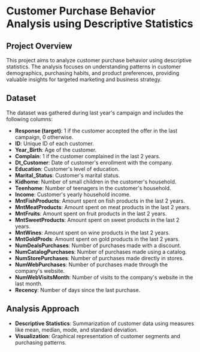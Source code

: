 

# Customer Purchase Behavior Analysis using Descriptive Statistics

## Project Overview
This project aims to analyze customer purchase behavior using descriptive statistics. The analysis focuses on understanding patterns in customer demographics, purchasing habits, and product preferences, providing valuable insights for targeted marketing and business strategy.

## Dataset
The dataset was gathered during last year's campaign and includes the following columns:

- **Response (target)**: 1 if the customer accepted the offer in the last campaign, 0 otherwise.
- **ID**: Unique ID of each customer.
- **Year_Birth**: Age of the customer.
- **Complain**: 1 if the customer complained in the last 2 years.
- **Dt_Customer**: Date of customer's enrollment with the company.
- **Education**: Customer's level of education.
- **Marital_Status**: Customer's marital status.
- **Kidhome**: Number of small children in the customer's household.
- **Teenhome**: Number of teenagers in the customer's household.
- **Income**: Customer's yearly household income.
- **MntFishProducts**: Amount spent on fish products in the last 2 years.
- **MntMeatProducts**: Amount spent on meat products in the last 2 years.
- **MntFruits**: Amount spent on fruit products in the last 2 years.
- **MntSweetProducts**: Amount spent on sweet products in the last 2 years.
- **MntWines**: Amount spent on wine products in the last 2 years.
- **MntGoldProds**: Amount spent on gold products in the last 2 years.
- **NumDealsPurchases**: Number of purchases made with a discount.
- **NumCatalogPurchases**: Number of purchases made using a catalog.
- **NumStorePurchases**: Number of purchases made directly in stores.
- **NumWebPurchases**: Number of purchases made through the company's website.
- **NumWebVisitsMonth**: Number of visits to the company's website in the last month.
- **Recency**: Number of days since the last purchase.

## Analysis Approach
- **Descriptive Statistics**: Summarization of customer data using measures like mean, median, mode, and standard deviation.
- **Visualization**: Graphical representation of customer segments and purchasing patterns.

